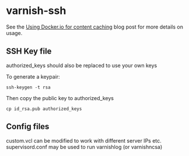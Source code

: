 varnish-ssh
===========

See the [Using Docker.io for content caching](http://blog.cohesiveft.com/2014/02/using-dockerio-for-content-caching.html) blog post for more details on usage.

SSH Key file
------------

authorized_keys should also be replaced to use your own keys

To generate a keypair:

    ssh-keygen -t rsa
    
Then copy the public key to authorized_keys

    cp id_rsa.pub authorized_keys

Config files
------------

custom.vcl can be modified to work with different server IPs etc.
supervisord.conf may be used to run varnishlog (or varnishncsa)
